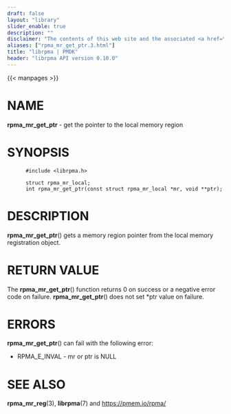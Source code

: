 ```yaml
---
draft: false
layout: "library"
slider_enable: true
description: ""
disclaimer: "The contents of this web site and the associated <a href=\"https://github.com/pmem\">GitHub repositories</a> are BSD-licensed open source."
aliases: ["rpma_mr_get_ptr.3.html"]
title: "librpma | PMDK"
header: "librpma API version 0.10.0"
---
```

{{< manpages >}}

[comment]: <> (SPDX-License-Identifier: BSD-3-Clause)
[comment]: <> (Copyright 2020-2022, Intel Corporation)

NAME
====

**rpma\_mr\_get\_ptr** - get the pointer to the local memory region

SYNOPSIS
========

          #include <librpma.h>

          struct rpma_mr_local;
          int rpma_mr_get_ptr(const struct rpma_mr_local *mr, void **ptr);

DESCRIPTION
===========

**rpma\_mr\_get\_ptr**() gets a memory region pointer from the local
memory registration object.

RETURN VALUE
============

The **rpma\_mr\_get\_ptr**() function returns 0 on success or a negative
error code on failure. **rpma\_mr\_get\_ptr**() does not set \*ptr value
on failure.

ERRORS
======

**rpma\_mr\_get\_ptr**() can fail with the following error:

-   RPMA\_E\_INVAL - mr or ptr is NULL

SEE ALSO
========

**rpma\_mr\_reg**(3), **librpma**(7) and https://pmem.io/rpma/

